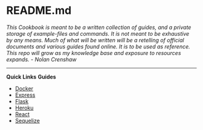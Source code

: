 # README.md
*This Cookbook is meant to be a written collection of guides, and a private storage of example-files and commands. It is not meant to be exhaustive by any means. Much of what will be written will be a retelling of official documents and various guides found online. It is to be used as reference. This repo will grow as my knowledge base and exposure to resources expands.*
*- Nolan Crenshaw*

---
**Quick Links**
**Guides**
- [Docker](https://github.com/NolanCrenshaw/cookbook/blob/master/docker/docker.md)
- [Express](https://github.com/NolanCrenshaw/cookbook/blob/master/express/express.md)
- [Flask](https://github.com/NolanCrenshaw/cookbook/blob/master/flask/flask.md)
- [Heroku](https://github.com/NolanCrenshaw/cookbook/blob/master/heroku/heroku.md)
- [React](https://github.com/NolanCrenshaw/cookbook/blob/master/react/react.md)
- [Sequelize](https://github.com/NolanCrenshaw/cookbook/blob/master/sequelize/sequelize.md)
